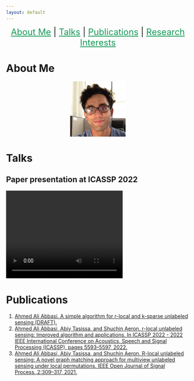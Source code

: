 ```yaml
---
layout: default
---
```


<p  align="center">
 <font size="+2">
 <a href='#about-me' style='color: #159957'>About Me</a> |
 <a href='#talks' style='color: #159957'>Talks</a> |
 <a href='#publications' style='color: #159957'>Publications</a> |
 <a href='#research-interests' style='color: #159957'>Research Interests</a>
 </font>  
</p>


# About Me
<p align="center">
<img src="AhmedAbbasiMe.jpg" width="30%" height="30%" > 
</p>

# Talks
<h2> Paper presentation at ICASSP 2022  </h2>
<video width="320" height="240" controls>
  <source src="ICASSP.mp4" type="video/mp4">
  <!--<source src="movie.ogg" type="video/ogg">-->
</video>


# Publications
<ol>
<li><a href="rLocalkSparse.pdf">Ahmed Ali Abbasi. A simple algorithm for r-local and k-sparse unlabeled sensing (DRAFT). </a></li>
<li><a href="Paper1.pdf">Ahmed Ali Abbasi, Abiy Tasissa, and Shuchin Aeron. r-local unlabeled
sensing: Improved algorithm and applications. In ICASSP 2022 - 2022 IEEE International Conference on Acoustics, Speech and Signal Processing (ICASSP), pages 5593–5597, 2022.</a></li>
<li><a href="Paper2.pdf">Ahmed Ali Abbasi, Abiy Tasissa, and Shuchin Aeron. R-local unlabeled sensing: A novel graph matching approach for multiview unlabeled sensing under local permutations. IEEE Open Journal of Signal Process.,2:309–317, 2021.</a></li>
</ol>
